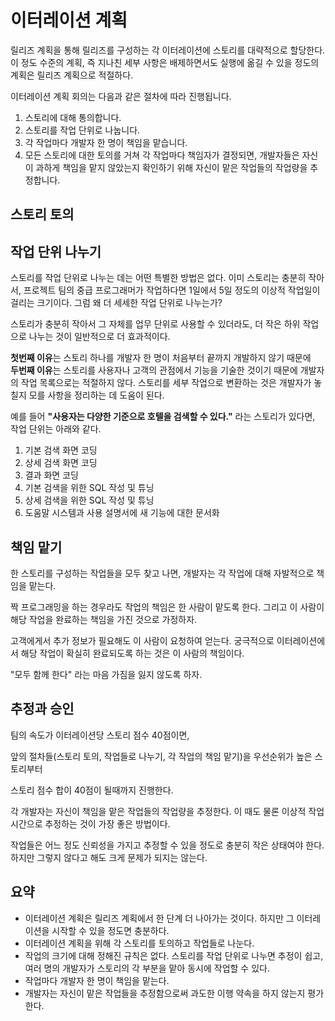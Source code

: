 # 이터레이션 계획

릴리즈 계획을 통해 릴리즈를 구성하는 각 이터레이션에 스토리를 대략적으로 할당한다.
이 정도 수준의 계획, 즉 지나친 세부 사항은 배제하면서도 실행에 옮길 수 있을 정도의 계획은 릴리즈 계획으로 적절하다.

이터레이션 계획 회의는 다음과 같은 절차에 따라 진행됩니다.
1. 스토리에 대해 통의합니다.
2. 스토리를 작업 단위로 나눕니다.
3. 각 작업마다 개발자 한 명이 책임을 맡습니다.
4. 모든 스토리에 대한 토의를 거쳐 각 작업마다 책임자가 결정되면, 개발자들은 자신이 과하게 책임을 맡지 않았는지 확인하기 위해 자신이 맡은 작업들의 작업량을 추정합니다.


## 스토리 토의

## 작업 단위 나누기

 스토리를 작업 단위로 나누는 데는 어떤 특별한 방법은 없다.
이미 스토리는 충분히 작아서, 프로젝트 팀의 중급 프로그래머가 작업하다면 1일에서 5일 정도의 이상적 작업일이 걸리는 크기이다.
그럼 왜 더 세세한 작업 단위로 나누는가?

스토리가 충분히 작아서 그 자체를 업무 단위로 사용할 수 있더라도, 더 작은 하위 작업으로 나누는 것이 일반적으로 더 효과적이다.

**첫번째 이유**는 스토리 하나를 개발자 한 명이 처음부터 끝까지 개발하지 않기 때문에  
**두번째 이유**는 스토리를 사용자나 고객의 관점에서 기능을 기술한 것이기 때문에 개발자의 작업 목록으로는 적절하지 않다. 스토리를 세부 작업으로 변환하는 것은 개발자가 놓칠지 모를 사항을 정리하는 데 도움이 된다.

예를 들어 **"사용자는 다양한 기준으로 호텔을 검색할 수 있다."** 라는 스토리가 있다면,  
작업 단위는 아래와 같다.
1. 기본 검색 화면 코딩
2. 상세 검색 화면 코딩
3. 결과 화면 코딩
4. 기본 검색을 위한 SQL 작성 및 튜닝
5. 상세 검색을 위한 SQL 작성 및 튜닝
6. 도움말 시스템과 사용 설명서에 새 기능에 대한 문서화

## 책임 맡기

 한 스토리를 구성하는 작업들을 모두 찾고 나면, 개발자는 각 작업에 대해 자발적으로 책임을 맡는다.

짝 프로그래밍을 하는 경우라도 작업의 책임은 한 사람이 맡도록 한다. 그리고 이 사람이 해당 작업을 완료하는 책임을 가진 것으로 가정하자.

고객에게서 추가 정보가 필요해도 이 사람이 요청하여 얻는다. 궁극적으로 이터레이션에서 해당 작업이 확실히 완료되도록 하는 것은 이 사람의 책임이다.

"모두 함께 한다" 라는 마음 가짐을 잃지 않도록 하자.


## 추정과 승인

 팀의 속도가 이터레이션당 스토리 점수 40점이면, 
 
앞의 절차들(스토리 토의, 작업들로 나누기, 각 작업의 책임 맡기)을 우선순위가 높은 스토리부터 
 
스토리 점수 합이 40점이 될때까지 진행한다.


각 개발자는 자신이 책임을 맡은 작업들의 작업량을 추정한다. 이 때도 물론 이상적 작업 시간으로 추정하는 것이 가장 좋은 방법이다.

 작업들은 어느 정도 신뢰성을 가지고 추정할 수 있을 정도로 충분히 작은 상태여야 한다. 하지만 그렇지 않다고 해도 크게 문제가 되지는 않는다.
 
## 요약

- 이터레이션 계획은 릴리즈 계획에서 한 단계 더 나아가는 것이다. 하지만 그 이터레이션을 시작할 수 있을 정도면 충분하다.
- 이터레이션 계획을 위해 각 스토리를 토의하고 작업들로 나눈다.
- 작업의 크기에 대해 정해진 규칙은 없다. 스토리를 작업 단위로 나누면 추정이 쉽고, 여러 명의 개발자가 스토리의 각 부분을 맡아 동시에 작업할 수 있다.
- 작업마다 개발자 한 명이 책임을 맡는다.
- 개발자는 자신이 맡은 작업들을 추정함으로써 과도한 이행 약속을 하지 않는지 평가한다.
